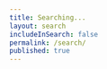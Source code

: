 ```yaml
---
title: Searching...
layout: search
includeInSearch: false
permalink: /search/
published: true
---
```


<script>
var query = getParameterByName('search');
var cat = getParameterByName('cat');
var tag = getParameterByName('tag');

document.getElementById("searchText").value = query;

getSearchResults(query, cat, tag);
</script>
